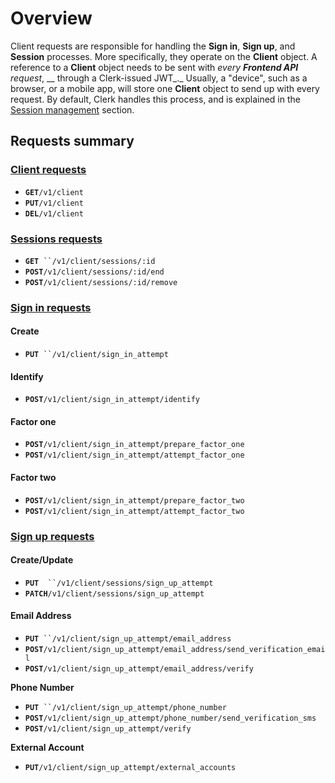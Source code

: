 # Overview

Client requests are responsible for handling the **Sign in**, **Sign up**, and **Session** processes.  More specifically, they operate on the **Client** object.  A reference to a **Client** object needs to be sent with _every **Frontend API** request_, __ through a Clerk-issued JWT_._  Usually, a "device", such as a browser, or a mobile app, will store one **Client** object to send up with every request. By default, Clerk handles this process, and is explained in the [Session management](broken-reference) section.&#x20;

## Requests summary

### [Client requests](broken-reference)

* **`GET`**`/v1/client`
* **`PUT`**`/v1/client`
* **`DEL`**`/v1/client`

### [Sessions requests](sessions.md)

* **`GET`**` ``/v1/client/sessions/:id`
* **`POST`**`/v1/client/sessions/:id/end`
* **`POST`**`/v1/client/sessions/:id/remove`

### [Sign in requests](sign-ins.md)

#### **Create**

* **`PUT`**` ``/v1/client/sign_in_attempt`

#### Identify

* **`POST`**`/v1/client/sign_in_attempt/identify`

#### Factor one

* **`POST`**`/v1/client/sign_in_attempt/prepare_factor_one`
* **`POST`**`/v1/client/sign_in_attempt/attempt_factor_one`

#### Factor two

* **`POST`**`/v1/client/sign_in_attempt/prepare_factor_two`
* **`POST`**`/v1/client/sign_in_attempt/attempt_factor_two`

### [Sign up requests](sign-ups.md)

#### **Create/Update**

* **`PUT`**`  ``/v1/client/sessions/sign_up_attempt`
* **`PATCH`**`/v1/client/sessions/sign_up_attempt`

#### **Email Address**

* **`PUT`**` ``/v1/client/sign_up_attempt/email_address`
* **`POST`**`/v1/client/sign_up_attempt/email_address/send_verification_email`
* **`POST`**`/v1/client/sign_up_attempt/email_address/verify`

**Phone Number**

* **`PUT`**` ``/v1/client/sign_up_attempt/phone_number`
* **`POST`**`/v1/client/sign_up_attempt/phone_number/send_verification_sms`
* **`POST`**`/v1/client/sign_up_attempt/verify`

**External Account**

* **`PUT`**`/v1/client/sign_up_attempt/external_accounts`
